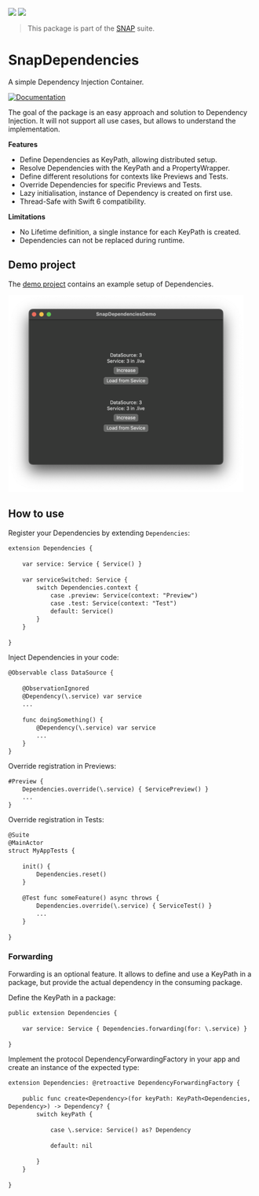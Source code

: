 <!-- Copy badges from SPI -->
[![](https://img.shields.io/endpoint?url=https%3A%2F%2Fswiftpackageindex.com%2Fapi%2Fpackages%2Fsimonnickel%2Fsnap-dependencies%2Fbadge%3Ftype%3Dplatforms)](https://swiftpackageindex.com/simonnickel/snap-dependencies)
[![](https://img.shields.io/endpoint?url=https%3A%2F%2Fswiftpackageindex.com%2Fapi%2Fpackages%2Fsimonnickel%2Fsnap-dependencies%2Fbadge%3Ftype%3Dswift-versions)](https://swiftpackageindex.com/simonnickel/snap-dependencies) 

> This package is part of the [SNAP](https://github.com/simonnickel/snap) suite.


# SnapDependencies

A simple Dependency Injection Container.

[![Documentation][documentation badge]][documentation] 

[documentation]: https://swiftpackageindex.com/simonnickel/snap-dependencies/main/documentation/snapdependencies
[documentation badge]: https://img.shields.io/badge/Documentation-DocC-blue

The goal of the package is an easy approach and solution to Dependency Injection. It will not support all use cases, but allows to understand the implementation. 

**Features**
* Define Dependencies as KeyPath, allowing distributed setup.
* Resolve Dependencies with the KeyPath and a PropertyWrapper.
* Define different resolutions for contexts like Previews and Tests.
* Override Dependencies for specific Previews and Tests.
* Lazy initialisation, instance of Dependency is created on first use.
* Thread-Safe with Swift 6 compatibility.

**Limitations**
* No Lifetime definition, a single instance for each KeyPath is created.
* Dependencies can not be replaced during runtime.


## Demo project

The [demo project](/PackageDemo) contains an example setup of Dependencies.

<img src="/screenshot.png" height="400">


## How to use

Register your Dependencies by extending `Dependencies`:
```
extension Dependencies {
	
	var service: Service { Service() }
	
	var serviceSwitched: Service {
		switch Dependencies.context {
			case .preview: Service(context: "Preview")
			case .test: Service(context: "Test")
			default: Service()
		}
	}
	
}
```

Inject Dependencies in your code:
```
@Observable class DataSource {

	@ObservationIgnored
	@Dependency(\.service) var service
	...
	
	func doingSomething() {
		@Dependency(\.service) var service
		...
	}
}
```

Override registration in Previews:
```
#Preview {
	Dependencies.override(\.service) { ServicePreview() }
	...
}
```

Override registration in Tests:
```
@Suite
@MainActor
struct MyAppTests {
	
	init() {
		Dependencies.reset()
	}
	
	@Test func someFeature() async throws {
		Dependencies.override(\.service) { ServiceTest() }
		...
	}
	
}
```

### Forwarding

Forwarding is an optional feature. It allows to define and use a KeyPath in a package, but provide the actual dependency in the consuming package.

Define the KeyPath in a package:
```
public extension Dependencies {

	var service: Service { Dependencies.forwarding(for: \.service) }

}
```

Implement the protocol DependencyForwardingFactory in your app and create an instance of the expected type:
```
extension Dependencies: @retroactive DependencyForwardingFactory {
	
	public func create<Dependency>(for keyPath: KeyPath<Dependencies, Dependency>) -> Dependency? {
		switch keyPath {
				
			case \.service: Service() as? Dependency
				
			default: nil

		}
	}
	
}
``` 
